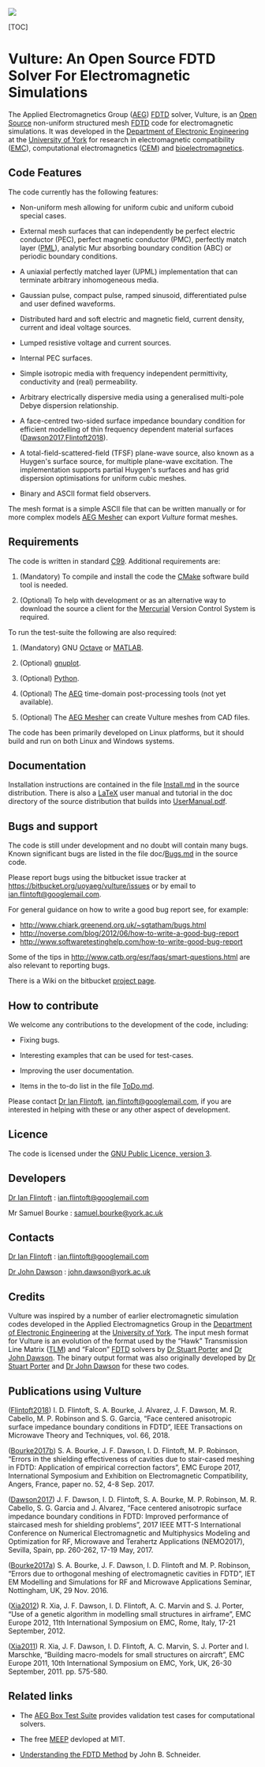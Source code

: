 ![](https://bitbucket.org/uoyaeg/vulture/wiki/aperture.jpg )

[TOC]

# Vulture: An Open Source FDTD Solver For Electromagnetic Simulations

The Applied Electromagnetics Group ([AEG][]) [FDTD][] solver, Vulture, is an 
[Open Source][] non-uniform structured mesh [FDTD][] code for electromagnetic 
simulations. It was developed in the [Department of Electronic Engineering][] 
at the [University of York][] for research in electromagnetic compatibility ([EMC][]), 
computational electromagnetics ([CEM][]) and [bioelectromagnetics][].

## Code Features

The code currently has the following features:

* Non-uniform mesh allowing for uniform cubic and uniform cuboid special cases.

* External mesh surfaces that can independently be perfect electric conductor 
  (PEC), perfect magnetic conductor (PMC), perfectly match layer ([PML][]), analytic 
  Mur absorbing boundary condition (ABC) or periodic boundary conditions.
 
* A uniaxial perfectly matched layer (UPML) implementation that can terminate 
  arbitrary inhomogeneous media.

* Gaussian pulse, compact pulse, ramped sinusoid, differentiated pulse and user 
  defined waveforms.

* Distributed hard and soft electric and magnetic field, current density, 
  current and ideal voltage sources.

* Lumped resistive voltage and current sources.

* Internal PEC surfaces.

* Simple isotropic media with frequency independent permittivity, conductivity 
  and (real) permeability.

* Arbitrary electrically dispersive media using a generalised multi-pole Debye 
  dispersion relationship.

* A face-centred two-sided surface impedance boundary condition for efficient modelling
  of thin frequency dependent material surfaces ([Dawson2017],[Flintoft2018]).

* A total-field-scattered-field (TFSF) plane-wave source, also known as a 
  Huygen's surface source, for multiple plane-wave excitation. The implementation 
  supports partial Huygen's surfaces and has grid dispersion optimisations for 
  uniform cubic meshes.

* Binary and ASCII format field observers.
 
The mesh format is a simple ASCII file that can be written manually or for more 
complex models [AEG Mesher][] can export *Vulture* format meshes.

## Requirements

The code is written in standard [C99][]. Additional requirements are:

1. (Mandatory) To compile and install the code the [CMake][] software build tool 
   is needed.

2. (Optional) To help with development or as an alternative way to download the 
   source a client for the [Mercurial][] Version Control System is required.

To run the test-suite the following are also required:

1. (Mandatory) GNU [Octave][] or [MATLAB][].

2. (Optional) [gnuplot][].

3. (Optional) [Python][].

4. (Optional) The [AEG][] time-domain post-processing tools (not yet available). 

5. (Optional) The [AEG Mesher][] can create Vulture meshes from CAD files. 

The code has been primarily developed on Linux platforms, but it should build 
and run on both Linux and Windows systems.

## Documentation

Installation instructions are contained in the file [Install.md][] in the 
source distribution. There is also a [LaTeX][] user manual and tutorial in the 
doc directory of the source distribution that builds into [UserManual.pdf][].

## Bugs and support

The code is still under development and no doubt will contain many bugs. Known 
significant bugs are listed in the file doc/[Bugs.md][] in the source code. 

Please report bugs using the bitbucket issue tracker at
<https://bitbucket.org/uoyaeg/vulture/issues> or by email to <ian.flintoft@googlemail.com>.

For general guidance on how to write a good bug report see, for example:

* <http://www.chiark.greenend.org.uk/~sgtatham/bugs.html>
* <http://noverse.com/blog/2012/06/how-to-write-a-good-bug-report>
* <http://www.softwaretestinghelp.com/how-to-write-good-bug-report>

Some of the tips in <http://www.catb.org/esr/faqs/smart-questions.html> are also 
relevant to reporting bugs.

There is a Wiki on the bitbucket [project page](https://bitbucket.org/uoyaeg/vulture/wiki).

## How to contribute

We welcome any contributions to the development of the code, including:

* Fixing bugs.

* Interesting examples that can be used for test-cases.

* Improving the user documentation.

* Items in the to-do list in the file [ToDo.md][].

Please contact [Dr Ian Flintoft][], <ian.flintoft@googlemail.com>, if you are 
interested in helping with these or any other aspect of development.

## Licence

The code is licensed under the [GNU Public Licence, version 3](http://www.gnu.org/copyleft/gpl.html). 

## Developers

[Dr Ian Flintoft][] : <ian.flintoft@googlemail.com>

Mr Samuel Bourke : <samuel.bourke@york.ac.uk>

## Contacts

[Dr Ian Flintoft][] : <ian.flintoft@googlemail.com>

[Dr John Dawson](http://www.elec.york.ac.uk/staff/jfd1.html) : <john.dawson@york.ac.uk>

## Credits

Vulture was inspired by a number of earlier electromagnetic simulation codes 
developed in the Applied Electromagnetics Group in the [Department of 
Electronic Engineering][] at the [University of York][]. The input mesh format for Vulture 
is an evolution of the format used by the “Hawk” Transmission Line Matrix 
([TLM][]) and “Falcon” [FDTD][] solvers by [Dr Stuart Porter][] and [Dr John 
Dawson][]. The binary output format was also originally developed by [Dr Stuart 
Porter][] and [Dr John Dawson][] for these two codes.

## Publications using Vulture

[Flintoft2018]: http://dx.doi.org/10.1109/TMTT.2017.2778059

([Flintoft2018])	I. D. Flintoft, S. A. Bourke, J. Alvarez, J. F. Dawson, M. R. Cabello, M. P. Robinson and S. G. Garcia, “Face centered anisotropic surface impedance boundary conditions in FDTD”, IEEE Transactions on Microwave Theory and Techniques, vol. 66, 2018.

[Bourke2017b]: http://dx.doi.org/10.1109/EMCEurope.2017.8094791

([Bourke2017b]) S. A. Bourke, J. F. Dawson, I. D. Flintoft, M. P. Robinson, “Errors in the shielding effectiveness of cavities due to stair-cased meshing in FDTD: Application of empirical correction factors”, EMC Europe 2017, International Symposium and Exhibition on Electromagnetic Compatibility, Angers, France, paper no. 52, 4-8 Sep. 2017.

[Dawson2017]: http://dx.doi.org/10.1109/NEMO.2017.7964253

([Dawson2017]) J. F. Dawson, I. D. Flintoft, S. A. Bourke, M. P. Robinson, M. R. Cabello, S. G. Garcia and J. Alvarez, “Face centered anisotropic surface impedance boundary conditions in FDTD: Improved performance of staircased mesh for shielding problems”, 2017 IEEE MTT-S International Conference on Numerical Electromagnetic and Multiphysics Modeling and Optimization for RF, Microwave and Terahertz Applications (NEMO2017), Sevilla, Spain, pp. 260-262, 17-19 May, 2017.

[Bourke2017a]: http://eprints.whiterose.ac.uk/120548/7/Bourke2017_postprint.pdf

([Bourke2017a]) S. A. Bourke, J. F. Dawson, I. D. Flintoft and M. P. Robinson, “Errors due to orthogonal meshing of electromagnetic cavities in FDTD”, IET EM Modelling and Simulations for RF and Microwave Applications Seminar, Nottingham, UK, 29 Nov. 2016.

[Xia2012]: http://dx.doi.org/10.1109/EMCEurope.2012.6396718

([Xia2012]) R. Xia, J. F. Dawson, I. D. Flintoft, A. C. Marvin and S. J. Porter, “Use of a genetic algorithm in modelling small structures in airframe”, EMC Europe 2012, 11th International Symposium on EMC, Rome, Italy, 17-21 September, 2012.

[Xia2011]: http://ieeexplore.ieee.org/stamp/stamp.jsp?tp=&arnumber=6078646&isnumber=6078493

([Xia2011]) R. Xia, J. F. Dawson, I. D. Flintoft, A. C. Marvin, S. J. Porter and I. Marschke, “Building macro-models for small structures on aircraft”, EMC Europe 2011, 10th International Symposium on EMC, York, UK, 26-30 September, 2011. pp. 575-580. 

## Related links

* The [AEG Box Test Suite][] provides validation test cases for computational solvers. 

* The free [MEEP](http://ab-initio.mit.edu/wiki/index.php/Meep) devloped at MIT.

* [Understanding the FDTD Method](http://www.eecs.wsu.edu/~schneidj/ufdtd) by John B. Schneider. 


[PML]:                       http://en.wikipedia.org/wiki/Perfectly_matched_layer
[Open Source]:               http://opensource.org
[LaTeX]:                     http://www.latex-project.org
[TLM]:                       http://en.wikipedia.org/wiki/Transmission-line_matrix_method
[FDTD]:                      http://en.wikipedia.org/wiki/Finite-difference_time-domain_method
[gnuplot]:                   http://www.gnuplot.info
[Python]:                    https://www.python.org
[Octave]:                    http://www.gnu.org/software/octave
[MATLAB]:                    http://www.mathworks.co.uk/products/matlab
[C99]:                       http://en.wikipedia.org/wiki/C99
[Mercurial]:                 http://mercurial.selenic.com
[CMake]:                     http://www.cmake.org
[AEG Mesher]:                https://bitbucket.org/uoyaeg/aegmesher
[AEG Box Test Suite]:        https://bitbucket.org/uoyaeg/aegboxts

[University of York]:        http://www.york.ac.uk
[Department of Electronic Engineering]: https://www.york.ac.uk/electronic-engineering
[AEG]:                       https://www.york.ac.uk/electronic-engineering/research/communication-technologies/applied-electromagnetics-devices
[Dr Ian Flintoft]:           https://idflintoft.bitbucket.io
[Dr John Dawson]:            https://www.york.ac.uk/electronic-engineering/staff/john_dawson
[Dr Stuart Porter]:          https://www.york.ac.uk/electronic-engineering/staff/stuart_porter
[EMC]:                       https://www.york.ac.uk/electronic-engineering/research/communication-technologies/applied-electromagnetics-devices/emc-shielding
[CEM]:                       https://www.york.ac.uk/electronic-engineering/research/communication-technologies/applied-electromagnetics-devices/numerical-modelling-optimisation
[bioelectromagnetics]:       https://www.york.ac.uk/electronic-engineering/research/communication-technologies/applied-electromagnetics-devices/bio-electromagnetics

[Install.md]:                https://bitbucket.org/uoyaeg/vulture/raw/tip/Install.md
[UserManual.pdf]:            https://bitbucket.org/uoyaeg/vulture/wiki/UserManual.pdf
[ToDo.md]:                   https://bitbucket.org/uoyaeg/vulture/raw/tip/doc/ToDo.md
[Bugs.md]:                   https://bitbucket.org/uoyaeg/vulture/raw/tip/doc/Bugs.md
